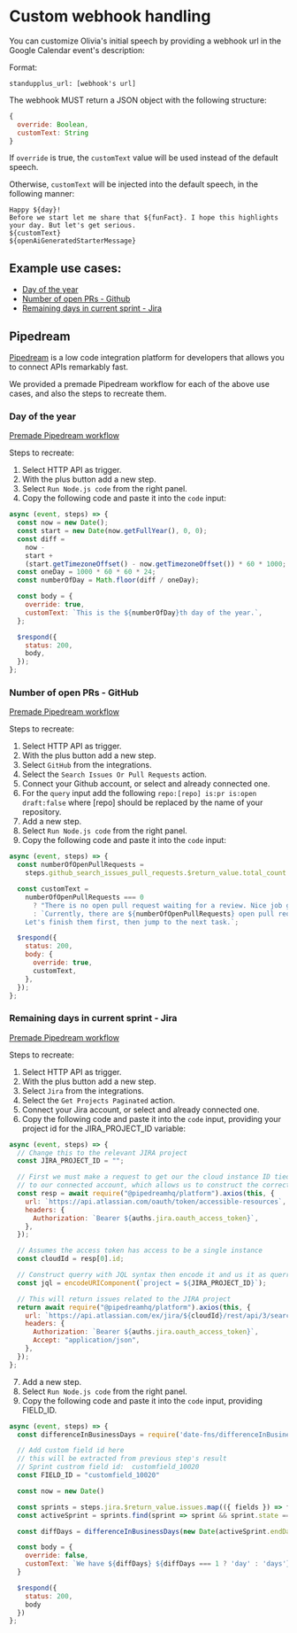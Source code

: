 # Custom webhook handling

You can customize Olivia's initial speech by providing a webhook url in the Google Calendar event's description:

Format:

`standupplus_url: [webhook's url]`

The webhook MUST return a JSON object with the following structure:

```js
{
  override: Boolean,
  customText: String
}
```

If `override` is true, the `customText` value will be used instead of the default speech.

Otherwise, `customText` will be injected into the default speech, in the following manner:

```
Happy ${day}!
Before we start let me share that ${funFact}. I hope this highlights your day. But let's get serious.
${customText}
${openAiGeneratedStarterMessage}
```

## Example use cases:

- [Day of the year](#day-of-the-year)
- [Number of open PRs - Github](#number-of-open-prs---github)
- [Remaining days in current sprint - Jira](#remaining-days-in-current-sprint---jira)

## Pipedream

[Pipedream](https://pipedream.com/) is a low code integration platform for developers that allows you to connect APIs remarkably fast.

We provided a premade Pipedream workflow for each of the above use cases, and also the steps to recreate them.

### Day of the year

[Premade Pipedream workflow](https://pipedream.com/@apexedit/custom-webhook-day-of-the-year-override-false-p_BjCAleD)

Steps to recreate:

1. Select HTTP API as trigger.
2. With the plus button add a new step.
3. Select `Run Node.js code` from the right panel.
4. Copy the following code and paste it into the `code` input:

```js
async (event, steps) => {
  const now = new Date();
  const start = new Date(now.getFullYear(), 0, 0);
  const diff =
    now -
    start +
    (start.getTimezoneOffset() - now.getTimezoneOffset()) * 60 * 1000;
  const oneDay = 1000 * 60 * 60 * 24;
  const numberOfDay = Math.floor(diff / oneDay);

  const body = {
    override: true,
    customText: `This is the ${numberOfDay}th day of the year.`,
  };

  $respond({
    status: 200,
    body,
  });
};
```

### Number of open PRs - GitHub

[Premade Pipedream workflow](https://pipedream.com/@apexedit/custom-webhook-github-integration-example-p_aNCqAVb)

Steps to recreate:

1. Select HTTP API as trigger.
2. With the plus button add a new step.
3. Select `GitHub` from the integrations.
4. Select the `Search Issues Or Pull Requests` action.
5. Connect your Github account, or select and already connected one.
6. For the `query` input add the following `repo:[repo] is:pr is:open draft:false` where [repo] should be replaced by the name of your repository.
7. Add a new step.
8. Select `Run Node.js code` from the right panel.
9. Copy the following code and paste it into the `code` input:

```js
async (event, steps) => {
  const numberOfOpenPullRequests =
    steps.github_search_issues_pull_requests.$return_value.total_count || 0;

  const customText =
    numberOfOpenPullRequests === 0
      ? "There is no open pull request waiting for a review. Nice job guys, keep up this speed!"
      : `Currently, there are ${numberOfOpenPullRequests} open pull requests waiting to be reviewed and merged. 
    Let's finish them first, then jump to the next task.`;

  $respond({
    status: 200,
    body: {
      override: true,
      customText,
    },
  });
};
```

### Remaining days in current sprint - Jira

[Premade Pipedream workflow](https://pipedream.com/@apexedit/custom-webhook-jira-integration-example-p_xMCxeep)

Steps to recreate:

1. Select HTTP API as trigger.
2. With the plus button add a new step.
3. Select `Jira` from the integrations.
4. Select the `Get Projects Paginated` action.
5. Connect your Jira account, or select and already connected one.
6. Copy the following code and paste it into the `code` input, providing your project id for the JIRA_PROJECT_ID variable:

```js
async (event, steps) => {
  // Change this to the relevant JIRA project
  const JIRA_PROJECT_ID = "";

  // First we must make a request to get our the cloud instance ID tied
  // to our connected account, which allows us to construct the correct REST API URL.
  const resp = await require("@pipedreamhq/platform").axios(this, {
    url: `https://api.atlassian.com/oauth/token/accessible-resources`,
    headers: {
      Authorization: `Bearer ${auths.jira.oauth_access_token}`,
    },
  });

  // Assumes the access token has access to be a single instance
  const cloudId = resp[0].id;

  // Construct querry with JQL syntax then encode it and us it as querry param
  const jql = encodeURIComponent(`project = ${JIRA_PROJECT_ID}`);

  // This will return issues related to the JIRA project
  return await require("@pipedreamhq/platform").axios(this, {
    url: `https://api.atlassian.com/ex/jira/${cloudId}/rest/api/3/search?jql=${jql}`,
    headers: {
      Authorization: `Bearer ${auths.jira.oauth_access_token}`,
      Accept: "application/json",
    },
  });
};
```

7. Add a new step.
8. Select `Run Node.js code` from the right panel.
9. Copy the following code and paste it into the `code` input, providing FIELD_ID.

```js
async (event, steps) => {
  const differenceInBusinessDays = require('date-fns/differenceInBusinessDays')

  // Add custom field id here
  // this will be extracted from previous step's result
  // Sprint custrom field id:  customfield_10020
  const FIELD_ID = "customfield_10020"

  const now = new Date()

  const sprints = steps.jira.$return_value.issues.map(({ fields }) => fields[FIELD_ID]).filter(sprint => !!sprint).flat()
  const activeSprint = sprints.find(sprint => sprint && sprint.state === 'active' && new Date(sprint.endDate) > now)

  const diffDays = differenceInBusinessDays(new Date(activeSprint.endDate), now)

  const body = {
    override: false,
    customText: `We have ${diffDays} ${diffDays === 1 ? 'day' : 'days'} left in this sprint.`
  }

  $respond({
    status: 200,
    body
  })
};
```
